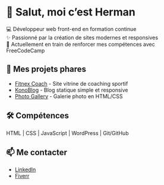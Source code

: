 # 👋 Salut, moi c’est Herman  

💻 Développeur web front-end en formation continue  
✨ Passionné par la création de sites modernes et responsives  
🌱 Actuellement en train de renforcer mes compétences avec FreeCodeCamp 

## 🚀 Mes projets phares
- [Fitnex Coach](https://herman-pro.github.io/Fitnex-coach/) - Site vitrine de coaching sportif  
- [KonoBlog](https://herman-pro.github.io/KonoBlog/) - Blog statique simple et responsive  
- [Photo Gallery](https://herman-pro.github.io/Photo-Gallery/) - Galerie photo en HTML/CSS  

## 🛠 Compétences
HTML | CSS | JavaScript | WordPress | Git/GitHub  

## 📫 Me contacter
- [LinkedIn](https://www.linkedin.com/in/tonlinkedin)  
- [Fiverr](https://fr.fiverr.com/s/1qgGmKe)  

